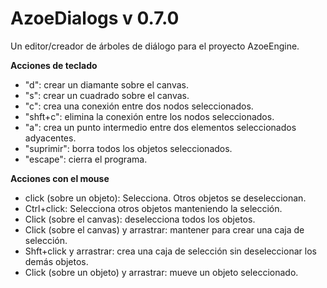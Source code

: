 # AzoeDialogs v 0.7.0
Un editor/creador de árboles de diálogo para el proyecto AzoeEngine.


**Acciones de teclado**
 - "d": crear un diamante sobre el canvas.
 - "s": crear un cuadrado sobre el canvas.
 - "c": crea una conexión entre dos nodos seleccionados. 
 - "shft+c": elimina la conexión entre los nodos seleccionados.
 - "a": crea un punto intermedio entre dos elementos seleccionados adyacentes.
 - "suprimir": borra todos los objetos seleccionados.
 - "escape": cierra el programa.

**Acciones con el mouse**

- click (sobre un objeto): Selecciona. Otros objetos se deseleccionan.
- Ctrl+click: Selecciona otros objetos manteniendo la selección.
- Click (sobre el canvas): deselecciona todos los objetos.
- Click (sobre el canvas) y arrastrar: mantener para crear una caja de selección.
- Shft+click y arrastrar: crea una caja de selección sin deseleccionar los demás objetos.
- Click (sobre un objeto) y arrastrar: mueve un objeto seleccionado.
